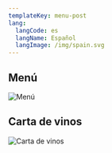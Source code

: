 ```yaml
---
templateKey: menu-post
lang:
  langCode: es
  langName: Español
  langImage: /img/spain.svg
---
```

## Menú

![Menú](/img/ejemplo-menu.png)

## Carta de vinos

![Carta de vinos](/img/ejemplo-menu.png)